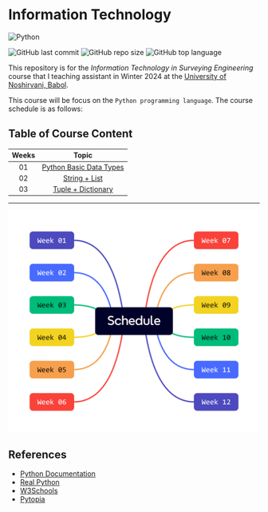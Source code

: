 # Information Technology

![Python](https://img.shields.io/badge/python-3670A0?style=for-the-badge&logo=python&logoColor=ffdd54)

![GitHub last commit](https://img.shields.io/github/last-commit/Yousefess/TA24PY)
![GitHub repo size](https://img.shields.io/github/repo-size/Yousefess/TA24PY)
![GitHub top language](https://img.shields.io/github/languages/top/Yousefess/TA24PY)

This repository is for the _Information Technology in Surveying Engineering_ course that I teaching assistant in Winter 2024 at the [University of Noshirvani, Babol](https://nit.ac.ir/en).

This course will be focus on the `Python programming language`. The course schedule is as follows:

## Table of Course Content

| Weeks | Topic |
| :-----: | :-----: |
| 01 | [Python Basic Data Types](https://github.com/Yousefess/TA24PY/tree/main/Weeks/01%20Python%20Basic%20Data%20Types) |
| 02 | [String + List](https://github.com/Yousefess/TA24PY/tree/main/Weeks/02%20String%20%2B%20List) |
| 03 | [Tuple + Dictionary](https://github.com/Yousefess/TA24PY/tree/main/Weeks/03%20Tuple%20%2B%20Dictionary) |

---

![Weeks](./images/Schedule.png)

## References

- [Python Documentation](https://www.python.org/doc/)
- [Real Python](https://realpython.com/)
- [W3Schools](https://www.w3schools.com/python/)
- [Pytopia](https://www.pytopia.ai/)
